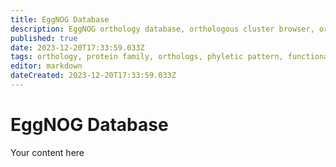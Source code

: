 ```yaml
---
title: EggNOG Database
description: EggNOG orthology database, orthologous cluster browser, orthology tools
published: true
date: 2023-12-20T17:33:59.033Z
tags: orthology, protein family, orthologs, phyletic pattern, functional annotation, favorites, phylogenomic, phylogenetic, phylogenomics, phylogenetics, orthologous groups, paralogs
editor: markdown
dateCreated: 2023-12-20T17:33:59.033Z
---
```


# EggNOG Database
Your content here